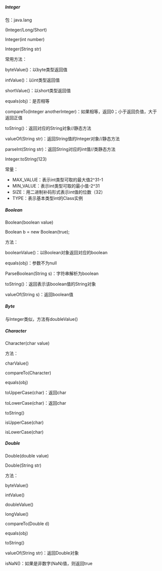 ##### Integer

包：java.lang

(Integer/Long/Short)

Integer(int number)

Integer(String str)

常用方法：

byteValue()：以byte类型返回值

intValue()：以int类型返回值

shortValue()：以short类型返回值

equals(obj)：是否相等

compareTo(Integer anotherInteger)：如果相等，返回0；小于返回负值，大于返回正值

toString()：返回对应的String对象//静态方法

valueOf(String str)：返回String值的Integer对象//静态方法

parseInt(String str)：返回String对应的int值//类静态方法

Integer.toString(123)

常量：

- MAX_VALUE：表示int类型可取的最大值2^31-1
- MIN_VALUE：表示int类型可取的最小值-2^31
- SIZE：用二进制补码形式表示int值的位数（32）
- TYPE：表示基本类型int的Class实例

##### Boolean

Boolean(boolean value)

Boolean b = new Boolean(true);

方法：

booleanValue()：以Boolean对象返回对应的boolean

equals(obj)：参数不为null

ParseBoolean(String s)：字符串解析为boolean

toString()：返回表示该boolean值的String对象

valueOf(String s)：返回boolean值

##### Byte

与Integer类似，方法有doubleValue()

##### Character

Character(char value)

方法：

charValue()

compareTo(Character)

equals(obj)

toUpperCase(char)：返回char

toLowerCase(char)：返回char

toString()

isUpperCase(char)

isLowerCase(char)

##### Double

Double(double value)

Double(String str)

方法：

byteValue()

intValue()

doubleValue()

longValue()

compareTo(Double d)

equals(obj)

toString()

valueOf(String str)：返回Double对象

isNaN()：如果是非数字(NaN)值，则返回true